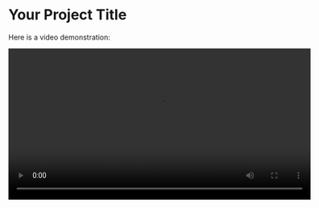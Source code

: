 # Your Project Title

Here is a video demonstration:

<video width="600" controls>
  <source src="https://github.com/saketjha34/Python-Deep-Learning-Projects/raw/main/Anime Face Generator using GANs/output_video.avi" type="avi">
  Your browser does not support the video tag.
</video>
